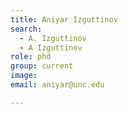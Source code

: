 ```yaml
---
title: Aniyar Izguttinov
search:
  - A. Izguttinov
  - A Izguttinov
role: phd
group: current
image: 
email: aniyar@unc.edu

---
```



